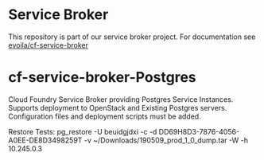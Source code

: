 # Service Broker
This repository is part of our service broker project. For documentation see [evoila/cf-service-broker](https://github.com/evoila/cf-service-broker)

# cf-service-broker-Postgres
Cloud Foundry Service Broker providing Postgres Service Instances. Supports deployment to OpenStack and Existing Postgres servers. Configuration files and deployment scripts must be added. 

Restore Tests:
pg_restore -U beuidgjdxi -c -d DD69H8D3-7876-4056-A0EE-DE8D3498259T -v ~/Downloads/190509_prod_1_0_dump.tar -W -h 10.245.0.3